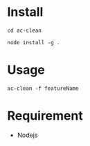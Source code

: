 # Install
`cd ac-clean`

`node install -g .`
# Usage
`ac-clean -f featureName`
# Requirement
- Nodejs

